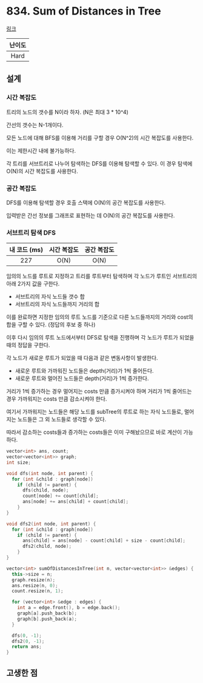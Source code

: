 # 834. Sum of Distances in Tree

[링크](https://leetcode.com/problems/sum-of-distances-in-tree/description/)

| 난이도 |
| :----: |
|  Hard  |

## 설계

### 시간 복잡도

트리의 노드의 갯수를 N이라 하자. (N은 최대 3 \* 10^4)

간선의 갯수는 N-1개이다.

모든 노드에 대해 BFS를 이용해 거리를 구할 경우 O(N^2)의 시간 복잡도를 사용한다.

이는 제한시간 내에 불가능하다.

각 트리를 서브트리로 나누어 탐색하는 DFS를 이용해 탐색할 수 있다. 이 경우 탐색에 O(N)의 시간 복잡도를 사용한다.

### 공간 복잡도

DFS를 이용해 탐색할 경우 호출 스택에 O(N)의 공간 복잡도를 사용한다.

입력받은 간선 정보를 그래프로 표현하는 데 O(N)의 공간 복잡도를 사용한다.

### 서브트리 탐색 DFS

| 내 코드 (ms) | 시간 복잡도 | 공간 복잡도 |
| :----------: | :---------: | :---------: |
|     227      |    O(N)     |    O(N)     |

임의의 노드를 루트로 지정하고 트리를 루트부터 탐색하며 각 노드가 루트인 서브트리의 아래 2가지 값을 구한다.

- 서브트리의 자식 노드들 갯수 합
- 서브트리의 자식 노드들까지 거리의 합

이를 완료하면 지정한 임의의 루트 노드를 기준으로 다른 노드들까지의 거리와 cost의 합을 구할 수 있다. (정답의 후보 중 하나)

이후 다시 임의의 루트 노드에서부터 DFS로 탐색을 진행하며 각 노드가 루트가 되었을 때의 정답을 구한다.

각 노드가 새로운 루트가 되었을 때 다음과 같은 변동사항이 발생한다.

- 새로운 루트와 가까워진 노드들은 depth(거리)가 1씩 줄어든다.
- 새로운 루트와 멀어진 노드들은 depth(거리)가 1씩 증가한다.

거리가 1씩 증가하는 경우 멀어지는 costs 만큼 증가시켜야 하며 거리가 1씩 줄어드는 경우 가까워지는 costs 만큼 감소시켜야 한다.

여기서 가까워지는 노드들은 해당 노드를 subTree의 루트로 하는 자식 노드들로, 멀어지는 노드들은 그 외 노드들로 생각할 수 있다.

따라서 감소하는 costs들과 증가하는 costs들은 이미 구해놨으므로 바로 계산이 가능하다.

```cpp
vector<int> ans, count;
vector<vector<int>> graph;
int size;

void dfs(int node, int parent) {
  for (int &child : graph[node])
    if (child != parent) {
      dfs(child, node);
      count[node] += count[child];
      ans[node] += ans[child] + count[child];
    }
}

void dfs2(int node, int parent) {
  for (int &child : graph[node])
    if (child != parent) {
      ans[child] = ans[node] - count[child] + size - count[child];
      dfs2(child, node);
    }
}

vector<int> sumOfDistancesInTree(int n, vector<vector<int>> &edges) {
  this->size = n;
  graph.resize(n);
  ans.resize(n, 0);
  count.resize(n, 1);

  for (vector<int> &edge : edges) {
    int a = edge.front(), b = edge.back();
    graph[a].push_back(b);
    graph[b].push_back(a);
  }

  dfs(0, -1);
  dfs2(0, -1);
  return ans;
}
```

## 고생한 점
